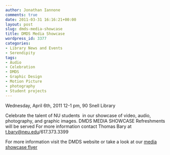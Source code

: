 ```yaml
---
author: Jonathan Iannone
comments: true
date: 2011-03-31 16:16:21+00:00
layout: post
slug: dmds-media-showcase
title: DMDS Media Showcase
wordpress_id: 3377
categories:
- Library News and Events
- Serendipity
tags:
- Audio
- Celebration
- DMDS
- Graphic Design
- Motion Picture
- photography
- Student projects
---
```


Wednesday, April 6th, 2011
12-1 pm, 90 Snell Library

Celebrate the talent of NU students  in our showcase of video, audio, photography, and graphic images.
DMDS MEDIA SHOWCASE
Refreshments will be served
For more information contact Thomas Bary at t.bary@neu.edu/617.373.3399

For more information visit the DMDS website or take a look at our [media showcase flyer](http://www.lib.neu.edu/snippets/wp-content/uploads/2011/03/ShowcaseFlyer021.pdf)
